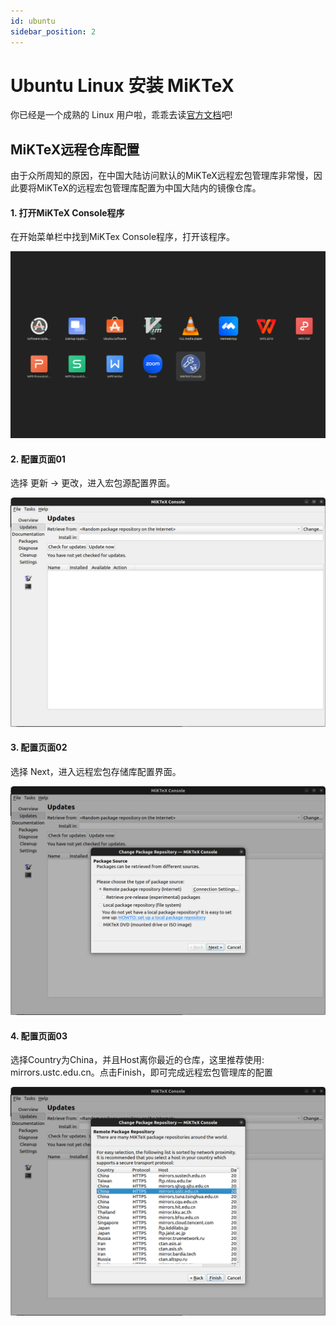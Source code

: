 ```yaml
---
id: ubuntu
sidebar_position: 2
---
```


# Ubuntu Linux 安装 MiKTeX

你已经是一个成熟的 Linux 用户啦，乖乖去读[官方文档](https://miktex.org/howto/install-miktex-unx)吧!

## MiKTeX远程仓库配置

由于众所周知的原因，在中国大陆访问默认的MiKTeX远程宏包管理库非常慢，因此要将MiKTeX的远程宏包管理库配置为中国大陆内的镜像仓库。


#### 1. 打开MiKTeX Console程序
在开始菜单栏中找到MiKTex Console程序，打开该程序。

![](./img/linux/MiKTeX01.png)

#### 2. 配置页面01
选择 更新 -> 更改，进入宏包源配置界面。

![](./img/linux/MiKTeX02.png)

#### 3. 配置页面02
选择 Next，进入远程宏包存储库配置界面。

![](./img/linux/MiKTeX03.png)

#### 4. 配置页面03
选择Country为China，并且Host离你最近的仓库，这里推荐使用: mirrors.ustc.edu.cn。点击Finish，即可完成远程宏包管理库的配置

![](./img/linux/MiKTeX04.png)
